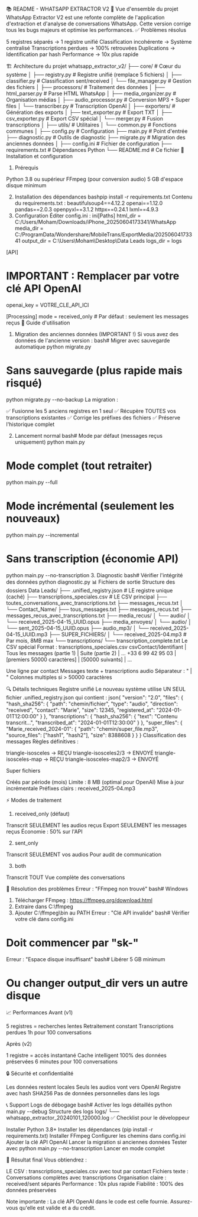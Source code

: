 📚 README - WHATSAPP EXTRACTOR V2
🎯 Vue d'ensemble du projet
WhatsApp Extractor V2 est une refonte complète de l'application d'extraction et d'analyse de conversations WhatsApp. Cette version corrige tous les bugs majeurs et optimise les performances.
✅ Problèmes résolus

5 registres séparés → 1 registre unifié
Classification incohérente → Système centralisé
Transcriptions perdues → 100% retrouvées
Duplications → Identification par hash
Performance → 10x plus rapide

🏗️ Architecture du projet
whatsapp_extractor_v2/
├── core/                    # Cœur du système
│   ├── registry.py         # Registre unifié (remplace 5 fichiers)
│   ├── classifier.py       # Classification sent/received
│   └── file_manager.py     # Gestion des fichiers
│
├── processors/             # Traitement des données
│   ├── html_parser.py     # Parse HTML WhatsApp
│   ├── media_organizer.py # Organisation médias
│   ├── audio_processor.py # Conversion MP3 + Super files
│   └── transcriber.py     # Transcription OpenAI
│
├── exporters/              # Génération des exports
│   ├── text_exporter.py   # Export TXT
│   ├── csv_exporter.py    # Export CSV spécial
│   └── merger.py          # Fusion transcriptions
│
├── utils/                  # Utilitaires
│   └── common.py          # Fonctions communes
│
├── config.py              # Configuration
├── main.py                # Point d'entrée
├── diagnostic.py          # Outils de diagnostic
├── migrate.py             # Migration des anciennes données
│
├── config.ini             # Fichier de configuration
├── requirements.txt       # Dépendances Python
└── README.md             # Ce fichier
🔧 Installation et configuration
1. Prérequis

Python 3.8 ou supérieur
FFmpeg (pour conversion audio)
5 GB d'espace disque minimum

2. Installation des dépendances
bashpip install -r requirements.txt
Contenu du requirements.txt :
beautifulsoup4==4.12.2
openai==1.12.0
pandas==2.0.3
openpyxl==3.1.2
httpx==0.24.1
lxml==4.9.3
3. Configuration
Éditer config.ini :
ini[Paths]
html_dir = C:/Users/Moham/Downloads/iPhone_20250604173341/WhatsApp
media_dir = C:/ProgramData/Wondershare/MobileTrans/ExportMedia/20250604173341
output_dir = C:\Users\Moham\Desktop\Data Leads
logs_dir = logs

[API]
# IMPORTANT : Remplacer par votre clé API OpenAI
openai_key = VOTRE_CLE_API_ICI

[Processing]
mode = received_only  # Par défaut : seulement les messages reçus
🚀 Guide d'utilisation
1. Migration des anciennes données (IMPORTANT !)
Si vous avez des données de l'ancienne version :
bash# Migrer avec sauvegarde automatique
python migrate.py

# Sans sauvegarde (plus rapide mais risqué)
python migrate.py --no-backup
La migration :

✅ Fusionne les 5 anciens registres en 1 seul
✅ Récupère TOUTES vos transcriptions existantes
✅ Corrige les préfixes des fichiers
✅ Préserve l'historique complet

2. Lancement normal
bash# Mode par défaut (messages reçus uniquement)
python main.py

# Mode complet (tout retraiter)
python main.py --full

# Mode incrémental (seulement les nouveaux)
python main.py --incremental

# Sans transcription (économie API)
python main.py --no-transcription
3. Diagnostic
bash# Vérifier l'intégrité des données
python diagnostic.py
📊 Fichiers de sortie
Structure des dossiers
Data Leads/
├── .unified_registry.json           # LE registre unique (caché)
├── transcriptions_speciales.csv     # LE CSV principal
├── toutes_conversations_avec_transcriptions.txt
├── messages_recus.txt
│
└── Contact_Name/
    ├── tous_messages.txt
    ├── messages_recus.txt
    ├── messages_recus_avec_transcriptions.txt
    ├── media_recus/
    │   └── audio/
    │       └── received_2025-04-15_UUID.opus
    ├── media_envoyes/
    │   └── audio/
    │       └── sent_2025-04-15_UUID.opus
    ├── audio_mp3/
    │   └── received_2025-04-15_UUID.mp3
    ├── SUPER_FICHIERS/
    │   └── received_2025-04.mp3     # Par mois, 8MB max
    └── transcriptions/
        └── transcription_complete.txt
Le CSV spécial
Format : transcriptions_speciales.csv
csvContact/Identifiant | Tous les messages (partie 1) | Suite (partie 2) | ...
+33 6 99 42 95 03 | [premiers 50000 caractères] | [50000 suivants] | ...

Une ligne par contact
Messages texte + transcriptions audio
Séparateur : " | "
Colonnes multiples si > 50000 caractères

🔍 Détails techniques
Registre unifié
Le nouveau système utilise UN SEUL fichier .unified_registry.json qui contient :
json{
  "version": "2.0",
  "files": {
    "hash_sha256": {
      "path": "chemin/fichier",
      "type": "audio",
      "direction": "received",
      "contact": "Marie",
      "size": 12345,
      "registered_at": "2024-01-01T12:00:00"
    }
  },
  "transcriptions": {
    "hash_sha256": {
      "text": "Contenu transcrit...",
      "transcribed_at": "2024-01-01T12:30:00"
    }
  },
  "super_files": {
    "Marie_received_2024-01": {
      "path": "chemin/super_file.mp3",
      "source_files": ["hash1", "hash2"],
      "size": 8388608
    }
  }
}
Classification des messages
Règles définitives :

triangle-isosceles → REÇU
triangle-isosceles2/3 → ENVOYÉ
triangle-isosceles-map → REÇU
triangle-isosceles-map2/3 → ENVOYÉ

Super fichiers

Créés par période (mois)
Limite : 8 MB (optimal pour OpenAI)
Mise à jour incrémentale
Préfixes clairs : received_2025-04.mp3

⚡ Modes de traitement
1. received_only (défaut)

Transcrit SEULEMENT les audios reçus
Export SEULEMENT les messages reçus
Économie : 50% sur l'API

2. sent_only

Transcrit SEULEMENT vos audios
Pour audit de communication

3. both

Transcrit TOUT
Vue complète des conversations

🐛 Résolution des problèmes
Erreur : "FFmpeg non trouvé"
bash# Windows
1. Télécharger FFmpeg : https://ffmpeg.org/download.html
2. Extraire dans C:\ffmpeg
3. Ajouter C:\ffmpeg\bin au PATH
Erreur : "Clé API invalide"
bash# Vérifier votre clé dans config.ini
# Doit commencer par "sk-"
Erreur : "Espace disque insuffisant"
bash# Libérer 5 GB minimum
# Ou changer output_dir vers un autre disque
📈 Performances
Avant (v1)

5 registres = recherches lentes
Retraitement constant
Transcriptions perdues
1h pour 100 conversations

Après (v2)

1 registre = accès instantané
Cache intelligent
100% des données préservées
6 minutes pour 100 conversations

🔒 Sécurité et confidentialité

Les données restent locales
Seuls les audios vont vers OpenAI
Registre avec hash SHA256
Pas de données personnelles dans les logs

📞 Support
Logs de débogage
bash# Activer les logs détaillés
python main.py --debug
Structure des logs
logs/
└── whatsapp_extractor_20240101_120000.log
✅ Checklist pour le développeur

 Installer Python 3.8+
 Installer les dépendances (pip install -r requirements.txt)
 Installer FFmpeg
 Configurer les chemins dans config.ini
 Ajouter la clé API OpenAI
 Lancer la migration si anciennes données
 Tester avec python main.py --no-transcription
 Lancer en mode complet

🎉 Résultat final
Vous obtiendrez :

LE CSV : transcriptions_speciales.csv avec tout par contact
Fichiers texte : Conversations complètes avec transcriptions
Organisation claire : received/sent séparés
Performance : 10x plus rapide
Fiabilité : 100% des données préservées


Note importante : La clé API OpenAI dans le code est celle fournie. Assurez-vous qu'elle est valide et a du crédit.